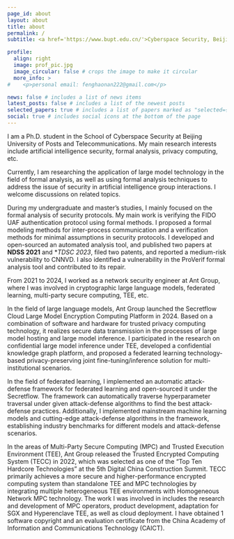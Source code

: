 ```yaml
---
page_id: about
layout: about
title: about
permalink: /
subtitle: <a href='https://www.bupt.edu.cn/'>Cyberspace Security, Beijing University of Posts and Telecommunications</a>. Beijing, China. fenghaonan222@gmail.com 

profile:
  align: right
  image: prof_pic.jpg
  image_circular: false # crops the image to make it circular
  more_info: >
#    <p>personal email: fenghaonan222@gmail.com</p>

news: false # includes a list of news items
latest_posts: false # includes a list of the newest posts
selected_papers: true # includes a list of papers marked as "selected={true}"
social: true # includes social icons at the bottom of the page
---
```


I am a Ph.D. student in the School of Cyberspace Security at Beijing University of Posts and Telecommunications.
My main research interests include artificial intelligence security, formal analysis, privacy computing, etc.

Currently, I am researching the application of large model technology in the field of formal analysis, 
as well as using formal analysis techniques to address the issue of security in artificial intelligence group interactions. 
I welcome discussions on related topics.

During my undergraduate and master’s studies, I mainly focused on the formal analysis of security protocols. 
My main work is verifying the FIDO UAF authentication protocol using formal methods. 
I proposed a formal modeling methods for inter-process communication and a verification methods for minimal assumptions in security protocols.
I developed and open-sourced an automated analysis tool, 
and published two papers at **NDSS 2021** and **TDSC 2023*, filed two patents, 
and reported a medium-risk vulnerability to CNNVD.
I also identified a vulnerability in the ProVerif formal analysis tool and contributed to its repair.

From 2021 to 2024, I worked as a network security engineer at Ant Group, 
where I was involved in cryptographic large language models, federated learning, multi-party secure computing, TEE, etc.

In the field of large language models, 
Ant Group launched the Secretflow Cloud Large Model Encryption Computing Platform in 2024. 
Based on a combination of software and hardware for trusted privacy computing technology, 
it realizes secure data transmission in the processes of large model hosting and large model inference.
I participated in the research on confidential large model inference under TEE,
developed a confidential knowledge graph platform,
and proposed a federated learning technology-based privacy-preserving joint fine-tuning/inference solution for multi-institutional scenarios.

In the field of federated learning, I implemented an automatic attack-defense framework for federated learning and open-sourced it under the Secretflow. 
The framework can automatically traverse hyperparameter traversal under given attack-defense algorithms to find the best attack-defense practices. 
Additionally, I implemented mainstream machine learning models and cutting-edge attack-defense algorithms in the framework,
establishing industry benchmarks for different models and attack-defense scenarios.

In the areas of Multi-Party Secure Computing (MPC) and Trusted Execution Environment (TEE), 
Ant Group released the Trusted Encrypted Computing System (TECC) in 2022, 
which was selected as one of the “Top Ten Hardcore Technologies” at the 5th Digital China Construction Summit.
TECC primarily achieves a more secure and higher-performance encrypted computing system than standalone TEE and MPC technologies by integrating multiple heterogeneous TEE environments with Homogeneous Network MPC technology.
The work I was involved in includes the research and development of MPC operators, 
product development, adaptation for SGX and Hyperenclave TEE, as well as cloud deployment. 
I have obtained 1 software copyright and an evaluation certificate from the China Academy of Information and Communications Technology (CAICT).
